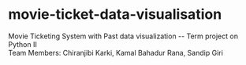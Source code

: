 # movie-ticket-data-visualisation
Movie Ticketing System with Past data visualization -- Term project on Python II
<br>
Team Members: Chiranjibi Karki, Kamal Bahadur Rana, Sandip Giri